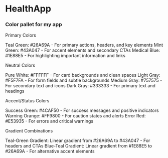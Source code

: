 # HealthApp

### Color pallet for my app
Primary Colors

Teal Green: #26A69A - For primary actions, headers, and key elements
Mint Green: #43A047 - For accent elements and secondary CTAs
Medical Blue: #1E88E5 - For highlighting important information and links

Neutral Colors

Pure White: #FFFFFF - For card backgrounds and clean spaces
Light Gray: #F5F7FA - For form fields and subtle backgrounds
Medium Gray: #757575 - For secondary text and icons
Dark Gray: #333333 - For primary text and headings

Accent/Status Colors

Success Green: #4CAF50 - For success messages and positive indicators
Warning Orange: #FF9800 - For caution states and alerts
Error Red: #E53935 - For errors and critical warnings

Gradient Combinations

Teal-Green Gradient: Linear gradient from #26A69A to #43A047 - For headers and CTAs
Blue-Teal Gradient: Linear gradient from #1E88E5 to #26A69A - For alternative accent elements

